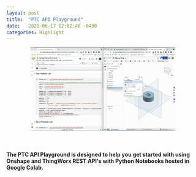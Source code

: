 ```yaml
---
layout: post
title:  "PTC API Playground"
date:   2021-06-17 12:02:48 -0400
categories: Highlight
---
```


<div class="container">
            <p style="text-align:center"><img src="/resources/OnshapeColab.gif" width="75%" alt="Onshape Colab Demo" margin="0px 0px 100px 0px"/></p>
</div>
<br>

<div class="container"><h4>
The PTC API Playground is designed to help you get started with using Onshape and ThingWorx REST API's with Python Notebooks hosted in Google Colab. </h4>
</div>